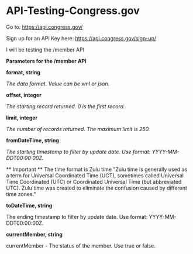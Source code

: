 # API-Testing-Congress.gov

Go to:
https://api.congress.gov/

Sign up for an API Key here:
https://api.congress.gov/sign-up/

I will be testing the /member API

**Parameters for the /member API**


**format, string** 

_The data format. Value can be xml or json._


**offset, integer**

_The starting record returned. 0 is the first record._


**limit, integer**

_The number of records returned. The maximum limit is 250._


**fromDateTime, string**

_The starting timestamp to filter by update date. Use format: YYYY-MM-DDT00:00:00Z._

** Important ** The time format is Zulu time 
"Zulu time is generally used as a term for Universal Coordinated Time (UCT), sometimes called Universal Time Coordinated (UTC) or Coordinated Universal Time (but abbreviated UTC). 
 Zulu time was created to eliminate the confusion caused by different time zones."


**toDateTime, string**

The ending timestamp to filter by update date. Use format: YYYY-MM-DDT00:00:00Z.


**currentMember, string**

currentMember - The status of the member. Use true or false.
